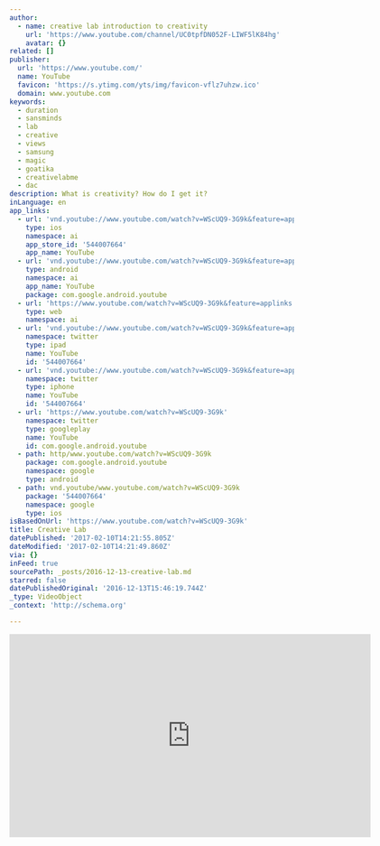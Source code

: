 ```yaml
---
author:
  - name: creative lab introduction to creativity
    url: 'https://www.youtube.com/channel/UC0tpfDN052F-LIWF5lK84hg'
    avatar: {}
related: []
publisher:
  url: 'https://www.youtube.com/'
  name: YouTube
  favicon: 'https://s.ytimg.com/yts/img/favicon-vflz7uhzw.ico'
  domain: www.youtube.com
keywords:
  - duration
  - sansminds
  - lab
  - creative
  - views
  - samsung
  - magic
  - goatika
  - creativelabme
  - dac
description: What is creativity? How do I get it?
inLanguage: en
app_links:
  - url: 'vnd.youtube://www.youtube.com/watch?v=WScUQ9-3G9k&feature=applinks'
    type: ios
    namespace: ai
    app_store_id: '544007664'
    app_name: YouTube
  - url: 'vnd.youtube://www.youtube.com/watch?v=WScUQ9-3G9k&feature=applinks'
    type: android
    namespace: ai
    app_name: YouTube
    package: com.google.android.youtube
  - url: 'https://www.youtube.com/watch?v=WScUQ9-3G9k&feature=applinks'
    type: web
    namespace: ai
  - url: 'vnd.youtube://www.youtube.com/watch?v=WScUQ9-3G9k&feature=applinks'
    namespace: twitter
    type: ipad
    name: YouTube
    id: '544007664'
  - url: 'vnd.youtube://www.youtube.com/watch?v=WScUQ9-3G9k&feature=applinks'
    namespace: twitter
    type: iphone
    name: YouTube
    id: '544007664'
  - url: 'https://www.youtube.com/watch?v=WScUQ9-3G9k'
    namespace: twitter
    type: googleplay
    name: YouTube
    id: com.google.android.youtube
  - path: http/www.youtube.com/watch?v=WScUQ9-3G9k
    package: com.google.android.youtube
    namespace: google
    type: android
  - path: vnd.youtube/www.youtube.com/watch?v=WScUQ9-3G9k
    package: '544007664'
    namespace: google
    type: ios
isBasedOnUrl: 'https://www.youtube.com/watch?v=WScUQ9-3G9k'
title: Creative Lab
datePublished: '2017-02-10T14:21:55.805Z'
dateModified: '2017-02-10T14:21:49.860Z'
via: {}
inFeed: true
sourcePath: _posts/2016-12-13-creative-lab.md
starred: false
datePublishedOriginal: '2016-12-13T15:46:19.744Z'
_type: VideoObject
_context: 'http://schema.org'

---
```

<iframe src="https://cdn.embedly.com/widgets/media.html?src=https%3A%2F%2Fwww.youtube.com%2Fembed%2FWScUQ9-3G9k%3Ffeature%3Doembed&amp;url=http%3A%2F%2Fwww.youtube.com%2Fwatch%3Fv%3DWScUQ9-3G9k&amp;image=https%3A%2F%2Fi.ytimg.com%2Fvi%2FWScUQ9-3G9k%2Fhqdefault.jpg&amp;key=b7d04c9b404c499eba89ee7072e1c4f7&amp;type=text%2Fhtml&amp;schema=youtube" width="640" height="360" scrolling="no" frameborder="0" allowfullscreen="" style=""></iframe>